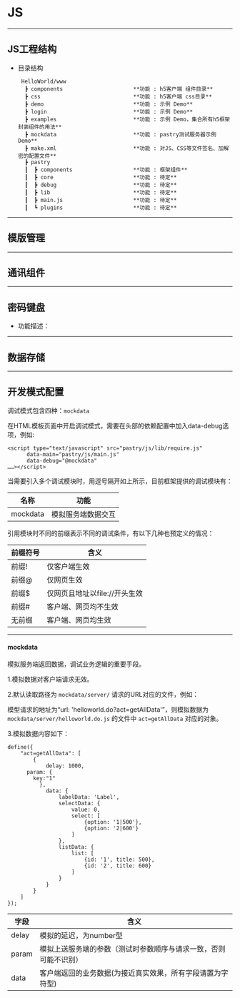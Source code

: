 # JS

----
## JS工程结构

  * 目录结构
    
         HelloWorld/www
          ┣ components                      **功能 : h5客户端 组件目录**
          ┣ css                             **功能 : h5客户端 css目录**
          ┣ demo                            **功能 : 示例 Demo**
          ┣ login                           **功能 : 示例 Demo**
          ┣ examples                        **功能 : 示例 Demo，集合所有h5框架封装组件的用法**
          ┣ mockdata                        **功能 : pastry测试服务器示例 Demo**
          ┣ make.xml                        **功能 : 对JS、CSS等文件签名、加解密的配置文件**
          ┣ pastry
          ┃  ┣ components                   **功能 : 框架组件** 
          ┃  ┣ core                         **功能 : 待定**
          ┃  ┣ debug                        **功能 : 待定**
          ┃  ┣ lib                          **功能 : 待定**
          ┃  ┣ main.js                      **功能 : 待定**
          ┃  ┗ plugins                      **功能 : 待定**


----
## 模版管理

----
## 通讯组件

----
## 密码键盘
* 功能描述：
    
    
----
## 数据存储

----
## 开发模式配置

调试模式包含四种：`mockdata`

在HTML模板页面中开启调试模式，需要在头部的依赖配置中加入data-debug选项，例如:

    <script type="text/javascript" src="pastry/js/lib/require.js"
          data-main="pastry/js/main.js"
          data-debug="@mockdata"
    ……></script>
  
当需要引入多个调试模块时，用逗号隔开如上所示，目前框架提供的调试模块有：

|名称	|功能|
|-----|-----|
|mockdata	|模拟服务端数据交互|

引用模块时不同的前缀表示不同的调试条件，有以下几种也预定义的情况：

|前缀符号	|含义|
|-----|-----|
|前缀!	|仅客户端生效|
|前缀@	|仅网页生效|
|前缀$	|仅网页且地址以file://开头生效|
|前缀#	|客户端、网页均不生效|
|无前缀	|客户端、网页均生效|

----
#### **mockdata**

模拟服务端返回数据，调试业务逻辑的重要手段。

1.模拟数据对客户端请求无效。

2.默认读取路径为 `mockdata/server/` 请求的URL对应的文件，例如：

模型请求的地址为“url: 'helloworld.do?act=getAllData'”，则模拟数据为 `mockdata/server/helloworld.do.js` 的文件中 `act=getAllData` 对应的对象。

3.模拟数据内容如下：

    define({
        "act=getAllData": [
            {
                delay: 1000,
          param: {
            key:"1"
              },
                data: {
                    labelData: 'Label',
                    selectData: {
                        value: 0,
                        select: [
                            {option: '1|500'},
                            {option: '2|600'}
                        ]
                    },
                    listData: {
                        list: [
                            {id: '1', title: 500},
                            {id: '2', title: 600}
                        ]
                    }
                }
            }
        ]
    });

|字段	|含义|
|-----|-----|
|delay	|模拟的延迟，为number型|
|param	|模拟上送服务端的参数（测试时参数顺序与请求一致，否则可能不识别）|
|data	|客户端返回的业务数据(为接近真实效果，所有字段请置为字符型)|


